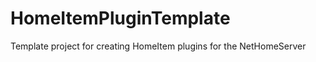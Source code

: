 HomeItemPluginTemplate
======================

Template project for creating HomeItem plugins for the NetHomeServer
